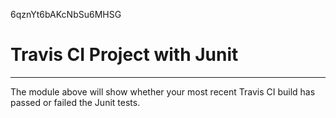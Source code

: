 6qznYt6bAKcNbSu6MHSG
# Travis CI Project with Junit
----------
The module above will show whether your most recent Travis CI 
build has passed or failed the Junit tests. 
